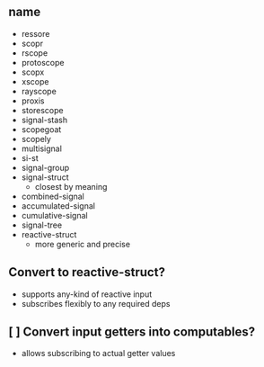 ## name

* ressore
* scopr
* rscope
* protoscope
* scopx
* xscope
* rayscope
* proxis
* storescope
* signal-stash
* scopegoat
* scopely
* multisignal
* si-st
* signal-group
* signal-struct
  + closest by meaning
* combined-signal
* accumulated-signal
* cumulative-signal
* signal-tree
* reactive-struct
  + more generic and precise

## Convert to reactive-struct?

+ supports any-kind of reactive input
+ subscribes flexibly to any required deps

## [ ] Convert input getters into computables?

+ allows subscribing to actual getter values